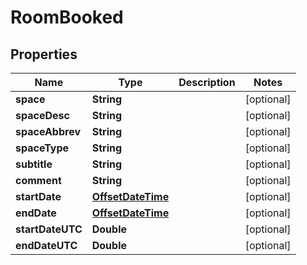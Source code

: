 
# RoomBooked

## Properties
Name | Type | Description | Notes
------------ | ------------- | ------------- | -------------
**space** | **String** |  |  [optional]
**spaceDesc** | **String** |  |  [optional]
**spaceAbbrev** | **String** |  |  [optional]
**spaceType** | **String** |  |  [optional]
**subtitle** | **String** |  |  [optional]
**comment** | **String** |  |  [optional]
**startDate** | [**OffsetDateTime**](OffsetDateTime.md) |  |  [optional]
**endDate** | [**OffsetDateTime**](OffsetDateTime.md) |  |  [optional]
**startDateUTC** | **Double** |  |  [optional]
**endDateUTC** | **Double** |  |  [optional]



